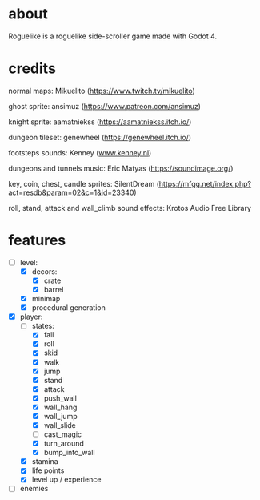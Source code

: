 # about

Roguelike is a roguelike side-scroller game made with Godot 4.

# credits

normal maps: Mikuelito (https://www.twitch.tv/mikuelito)

ghost sprite: ansimuz (https://www.patreon.com/ansimuz)

knight sprite: aamatniekss (https://aamatniekss.itch.io/)

dungeon tileset: genewheel (https://genewheel.itch.io/)

footsteps sounds: Kenney (www.kenney.nl)

dungeons and tunnels music: Eric Matyas (https://soundimage.org/)

key, coin, chest, candle sprites: SilentDream (https://mfgg.net/index.php?act=resdb&param=02&c=1&id=23340)

roll, stand, attack and wall_climb sound effects: Krotos Audio Free Library

# features

-   [ ] level:
    -   [x] decors:
        -   [x] crate
        -   [x] barrel
    -   [x] minimap
    -   [x] procedural generation
-   [x] player:
    -   [ ] states:
        -   [x] fall
        -   [x] roll
        -   [x] skid
        -   [x] walk
        -   [x] jump
        -   [x] stand
        -   [x] attack
        -   [x] push_wall
        -   [x] wall_hang
        -   [x] wall_jump
        -   [x] wall_slide
        -   [ ] cast_magic
        -   [x] turn_around
        -   [x] bump_into_wall
    -   [x] stamina
    -   [x] life points
    -   [x] level up / experience
-   [ ] enemies
